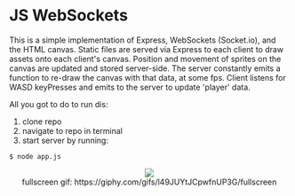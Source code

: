 # JS WebSockets

This is a simple implementation of Express, WebSockets (Socket.io), and the HTML canvas. Static files are served via Express to each client to draw assets onto each client's canvas. Position and movement of sprites on the canvas are updated and stored server-side. The server constantly emits a function to re-draw the canvas with that data, at some fps. Client listens for WASD keyPresses  and emits to the server to update 'player' data.

All you got to do to run dis:

1. clone repo
2. navigate to repo in terminal
3. start server by running:
```{r, engine='bash', code_block_name}
$ node app.js
```

<p align="center">
  <img src="https://media.giphy.com/media/l49JUYtJCpwfnUP3G/giphy.gif"><br>
  fullscreen gif: https://giphy.com/gifs/l49JUYtJCpwfnUP3G/fullscreen
</p>
